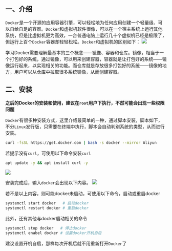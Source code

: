 ## 一、介绍
​        `Docker`是一个开源的应用容器引擎，可以轻松地为任何应用创建一个轻量级、可以自给自足的容器。`Docker`和虚拟机软件很像，可以在一个宿主系统上运行其他系统，但是比虚拟机更为高效，一台普通电脑上运行几十个虚拟机已经是极限了，但运行上百个`Docker`容器却轻轻松松。`Docker`和虚拟机的区别如下：
![](http://doc.xjfyt.top/markdown_img/Pasted%20image%2020220709155704.png)

​        学习Docker需要理解最基本的三个概念——镜像、容器和仓库。镜像，相当于一个打包好的系统，通过镜像，可以用来创建容器，容器就是让打包好的系统——镜像运行起来，以实现相关的功能。而仓库就是存放很多打包好的系统——镜像的地方，用户可以从仓库中拉取很多系统镜像，从而创建容器。



## 二、安装

**之后的Docker的安装和使用，建议在`root`用户下执行，不然可能会出现一些权限问题**

​       `Docker`有很多种安装方式，这里介绍最简单的一种，通过脚本安装，脚本如下，不分`Linux`发行版，只需要在终端中执行，脚本会自动判别系统的类型，从而进行安装。
```bash
curl -fsSL https://get.docker.com | bash -s docker --mirror Aliyun
```
若提示没有`curl`，可使用以下命令安装`curl`
```bash
apt update -y && apt install curl -y
```

![](http://doc.xjfyt.top/markdown_img/Pasted%20image%2020220709173135.png)

安装完成后，输入`docker`会出现以下内容。
![](http://doc.xjfyt.top/markdown_img/Pasted%20image%2020220709190038.png)

若不是以上内容，则可能docker未启动，可使用以下命令，启动或重启docker
```bash
systemctl start docker   # 启动docker
systemctl restart docker # 重启docker
```

此外，还有其他与docker启动相关的命令
```bash
systemctl stop docker   # 停止docker
systemctl enabel docker # 设置docker开机自启
```

建议设置开机自启，那样每次开机后就不用重新打开`Docker`了